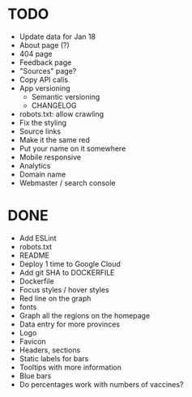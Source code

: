 # TODO

- Update data for Jan 18
- About page (?)
- 404 page
- Feedback page
- "Sources" page?
- Copy API calls
- App versioning
  - Semantic versioning
  - CHANGELOG
- robots.txt: allow crawling
- Fix the styling
- Source links
- Make it the same red
- Put your name on it somewhere
- Mobile responsive
- Analytics
- Domain name
- Webmaster / search console

# DONE

- Add ESLint
- robots.txt
- README
- Deploy 1 time to Google Cloud
- Add git SHA to DOCKERFILE
- Dockerfile
- Focus styles / hover styles
- Red line on the graph
- fonts
- Graph all the regions on the homepage
- Data entry for more provinces
- Logo
- Favicon
- Headers, sections
- Static labels for bars
- Tooltips with more information
- Blue bars
- Do percentages work with numbers of vaccines?
